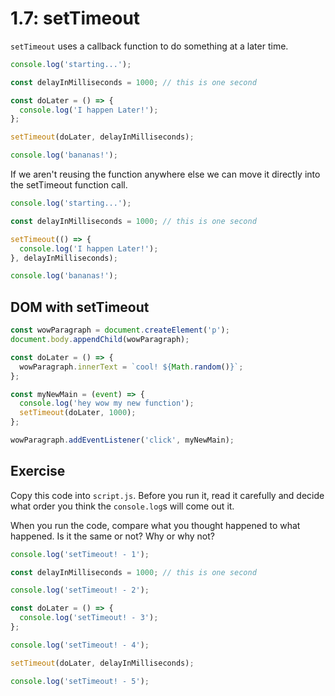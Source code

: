 # 1.7: setTimeout

`setTimeout` uses a callback function to do something at a later time.

```javascript
console.log('starting...');

const delayInMilliseconds = 1000; // this is one second

const doLater = () => {
  console.log('I happen Later!');
};

setTimeout(doLater, delayInMilliseconds);

console.log('bananas!');
```

If we aren't reusing the function anywhere else we can move it directly into the setTimeout function call.

```javascript
console.log('starting...');

const delayInMilliseconds = 1000; // this is one second

setTimeout(() => {
  console.log('I happen Later!');
}, delayInMilliseconds);

console.log('bananas!');
```

## DOM with setTimeout

```javascript
const wowParagraph = document.createElement('p');
document.body.appendChild(wowParagraph);

const doLater = () => {
  wowParagraph.innerText = `cool! ${Math.random()}`;
};

const myNewMain = (event) => {
  console.log('hey wow my new function');
  setTimeout(doLater, 1000);
};

wowParagraph.addEventListener('click', myNewMain);
```

## Exercise

Copy this code into `script.js`. Before you run it, read it carefully and decide what order you think the `console.log`s will come out it.

When you run the code, compare what you thought happened to what happened. Is it the same or not? Why or why not?

```javascript
console.log('setTimeout! - 1');

const delayInMilliseconds = 1000; // this is one second

console.log('setTimeout! - 2');

const doLater = () => {
  console.log('setTimeout! - 3');
};

console.log('setTimeout! - 4');

setTimeout(doLater, delayInMilliseconds);

console.log('setTimeout! - 5');
```
